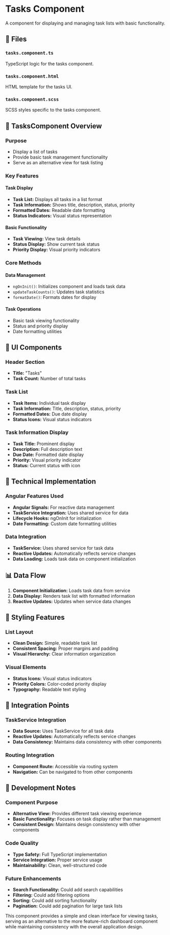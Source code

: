 # Tasks Component

A component for displaying and managing task lists with basic functionality.

## 📁 Files

### `tasks.component.ts`
TypeScript logic for the tasks component.

### `tasks.component.html`
HTML template for the tasks UI.

### `tasks.component.scss`
SCSS styles specific to the tasks component.

## 🎯 TasksComponent Overview

### **Purpose**
- Display a list of tasks
- Provide basic task management functionality
- Serve as an alternative view for task listing

### **Key Features**

#### **Task Display**
- **Task List:** Displays all tasks in a list format
- **Task Information:** Shows title, description, status, priority
- **Formatted Dates:** Readable date formatting
- **Status Indicators:** Visual status representation

#### **Basic Functionality**
- **Task Viewing:** View task details
- **Status Display:** Show current task status
- **Priority Display:** Visual priority indicators

### **Core Methods**

#### **Data Management**
- `ngOnInit()`: Initializes component and loads task data
- `updateTaskCounts()`: Updates task statistics
- `formatDate()`: Formats dates for display

#### **Task Operations**
- Basic task viewing functionality
- Status and priority display
- Date formatting utilities

## 🎨 UI Components

### **Header Section**
- **Title:** "Tasks"
- **Task Count:** Number of total tasks

### **Task List**
- **Task Items:** Individual task display
- **Task Information:** Title, description, status, priority
- **Formatted Dates:** Due date display
- **Status Icons:** Visual status indicators

### **Task Information Display**
- **Task Title:** Prominent display
- **Description:** Full description text
- **Due Date:** Formatted date display
- **Priority:** Visual priority indicator
- **Status:** Current status with icon

## 🔧 Technical Implementation

### **Angular Features Used**
- **Angular Signals:** For reactive data management
- **TaskService Integration:** Uses shared service for data
- **Lifecycle Hooks:** ngOnInit for initialization
- **Date Formatting:** Custom date formatting utilities

### **Data Integration**
- **TaskService:** Uses shared service for task data
- **Reactive Updates:** Automatically reflects service changes
- **Data Loading:** Loads task data on component initialization

## 📊 Data Flow

1. **Component Initialization:** Loads task data from service
2. **Data Display:** Renders task list with formatted information
3. **Reactive Updates:** Updates when service data changes

## 🎨 Styling Features

### **List Layout**
- **Clean Design:** Simple, readable task list
- **Consistent Spacing:** Proper margins and padding
- **Visual Hierarchy:** Clear information organization

### **Visual Elements**
- **Status Icons:** Visual status indicators
- **Priority Colors:** Color-coded priority display
- **Typography:** Readable text styling

## 🔄 Integration Points

### **TaskService Integration**
- **Data Source:** Uses TaskService for all task data
- **Reactive Updates:** Automatically reflects service changes
- **Data Consistency:** Maintains data consistency with other components

### **Routing Integration**
- **Component Route:** Accessible via routing system
- **Navigation:** Can be navigated to from other components

## 📝 Development Notes

### **Component Purpose**
- **Alternative View:** Provides different task viewing experience
- **Basic Functionality:** Focuses on task display rather than management
- **Consistent Design:** Maintains design consistency with other components

### **Code Quality**
- **Type Safety:** Full TypeScript implementation
- **Service Integration:** Proper service usage
- **Maintainability:** Clean, well-structured code

### **Future Enhancements**
- **Search Functionality:** Could add search capabilities
- **Filtering:** Could add filtering options
- **Sorting:** Could add sorting functionality
- **Pagination:** Could add pagination for large task lists

This component provides a simple and clean interface for viewing tasks, serving as an alternative to the more feature-rich dashboard component while maintaining consistency with the overall application design.
